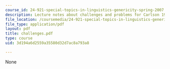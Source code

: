 ```yaml
---
course_id: 24-921-special-topics-in-linguistics-genericity-spring-2007
description: Lecture notes about challenges and problems for Carlson 1977.
file_location: /coursemedia/24-921-special-topics-in-linguistics-genericity-spring-2007/3d194a6d2559a35580d32d7ac8a793a8_challenges.pdf
file_type: application/pdf
layout: pdf
title: challenges.pdf
type: course
uid: 3d194a6d2559a35580d32d7ac8a793a8

---
```

None